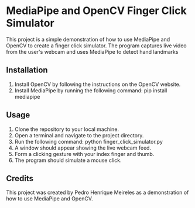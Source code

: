 # MediaPipe and OpenCV Finger Click Simulator

This project is a simple demonstration of how to use MediaPipe and OpenCV to create a finger click simulator. The program captures live video from the user's webcam and uses MediaPipe to detect hand landmarks

## Installation
1. Install OpenCV by following the instructions on the OpenCV website.
2. Install MediaPipe by running the following command: pip install mediapipe

## Usage

1. Clone the repository to your local machine.
2. Open a terminal and navigate to the project directory.
3. Run the following command: python finger_click_simulator.py
4. A window should appear showing the live webcam feed.
5. Form a clicking gesture with your index finger and thumb.
6. The program should simulate a mouse click.

## Credits

This project was created by Pedro Henrique Meireles as a demonstration of how to use MediaPipe and OpenCV.

